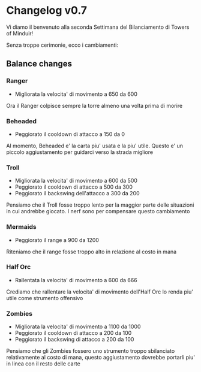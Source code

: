 # Changelog v0.7

Vi diamo il benvenuto alla seconda Settimana del Bilanciamento di Towers of Minduir!

Senza troppe cerimonie, ecco i cambiamenti:

## Balance changes

### Ranger

- Migliorata la velocita' di movimento a 650 da 600

Ora il Ranger colpisce sempre la torre almeno una volta prima di morire

### Beheaded

- Peggiorato il cooldown di attacco a 150 da 0

Al momento, Beheaded e' la carta piu' usata e la piu' utile. Questo e' un piccolo aggiustamento per guidarci verso la strada migliore

### Troll

- Migliorata la velocita' di movimento a 600 da 500
- Peggiorato il cooldown di attacco a 500 da 300
- Peggiorato il backswing dell'attacco a 300 da 200

Pensiamo che il Troll fosse troppo lento per la maggior parte delle situazioni in cui andrebbe giocato. I nerf sono per compensare questo cambiamento

### Mermaids

- Peggiorato il range a 900 da 1200

Riteniamo che il range fosse troppo alto in relazione al costo in mana

### Half Orc

- Rallentata la velocita' di movimento a 600 da 666

Crediamo che rallentare la velocita' di movimento dell'Half Orc lo renda piu' utile come strumento offensivo

### Zombies

- Migliorata la velocita' di movimento a 1100 da 1000
- Peggiorato il cooldown di attacco a 200 da 100
- Peggiorato il backswing di attacco a 200 da 100

Pensiamo che gli Zombies fossero uno strumento troppo sbilanciato relativamente al costo di mana, questo aggiustamento dovrebbe portarli piu' in linea con il resto delle carte

